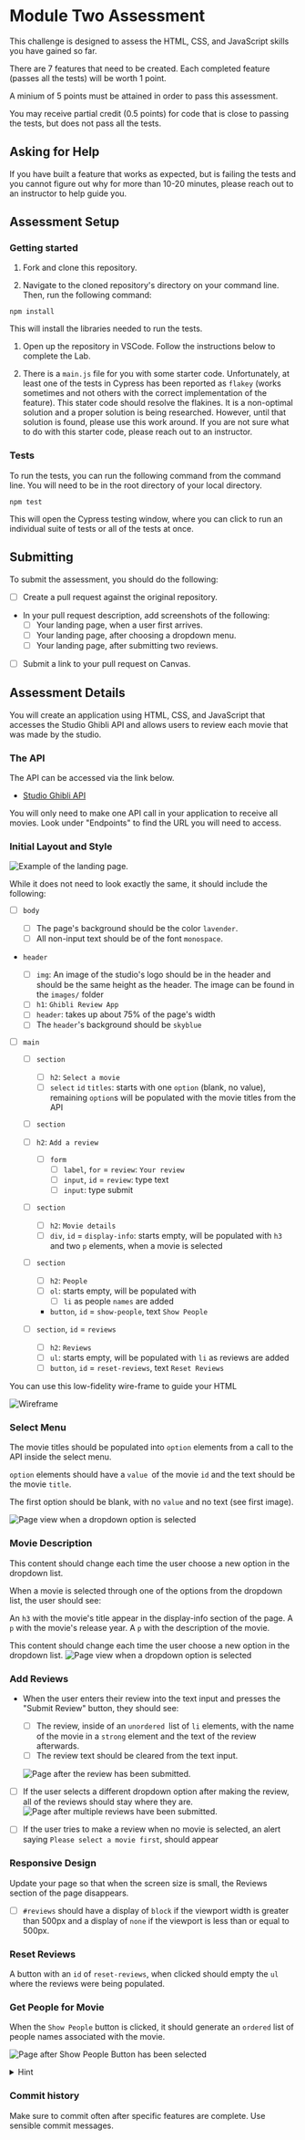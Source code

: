# Module Two Assessment

This challenge is designed to assess the HTML, CSS, and JavaScript skills you have gained so far.

There are 7 features that need to be created. Each completed feature (passes all the tests) will be worth 1 point.

A minium of 5 points must be attained in order to pass this assessment.

You may receive partial credit (0.5 points) for code that is close to passing the tests, but does not pass all the tests.

## Asking for Help

If you have built a feature that works as expected, but is failing the tests and you cannot figure out why for more than 10-20 minutes, please reach out to an instructor to help guide you. 

## Assessment Setup

### Getting started

1. Fork and clone this repository.

1. Navigate to the cloned repository's directory on your command line. Then, run the following command:

```
npm install
```

This will install the libraries needed to run the tests.

1. Open up the repository in VSCode. Follow the instructions below to complete the Lab.


1. There is a `main.js` file for you with some starter code. Unfortunately, at least one of the tests in Cypress has been reported as `flakey` (works sometimes and not others with the correct implementation of the feature). This  stater code should resolve the flakines. It is a non-optimal solution and a proper solution is being researched. However, until that solution is found, please use this work around. If you are not sure what to do with this starter code, please reach out to an instructor. 

### Tests

To run the tests, you can run the following command from the command line. You will need to be in the root directory of your local directory.

```
npm test
```

This will open the Cypress testing window, where you can click to run an individual suite of tests or all of the tests at once.

## Submitting

To submit the assessment, you should do the following:

- [ ] Create a pull request against the original repository.
- In your pull request description, add screenshots of the following:
  - [ ] Your landing page, when a user first arrives.
  - [ ] Your landing page, after choosing a dropdown menu.
  - [ ] Your landing page, after submitting two reviews.
- [ ] Submit a link to your pull request on Canvas.

## Assessment Details

You will create an application using HTML, CSS, and JavaScript that accesses the Studio Ghibli API and allows users to review each movie that was made by the studio.

### The API

The API can be accessed via the link below.

- [Studio Ghibli API](https://resource-ghibli-api.onrender.com/)

You will only need to make one API call in your application to receive all movies. Look under "Endpoints" to find the URL you will need to access.

### Initial Layout and Style

![Example of the landing page.](./images/readme/ghibli-landing.png)

While it does not need to look exactly the same, it should include the following:

- [ ] `body`

  - [ ] The page's background should be the color `lavender`.
  - [ ] All non-input text should be of the font `monospace`.

- `header`

  - [ ] `img`: An image of the studio's logo should be in the header and should be the same height as the header. The image can be found in the `images/` folder
  - [ ] `h1`: `Ghibli Review App`
  - [ ] `header`: takes up about 75% of the page's width
  - [ ] The `header`'s background should be `skyblue`

- [ ] `main`

  - [ ] `section`
    - [ ] `h2`: `Select a movie`
    - [ ] `select` `id` `titles`: starts with one `option` (blank, no value), remaining `option`s will be populated with the movie titles from the API
  - [ ] `section`
  - [ ] `h2`: `Add a review`
    - [ ] `form`
      - [ ] `label`, `for` = `review`: `Your review`
      - [ ] `input`, `id` = `review`: type text
      - [ ] `input`: type submit
  - [ ] `section`

    - [ ] `h2`: `Movie details`
    - [ ] `div`, `id` = `display-info`: starts empty, will be populated with `h3` and two `p` elements, when a movie is selected

  - [ ] `section`
    - [ ] `h2`: `People`
    - [ ] `ol`: starts empty, will be populated with
      - [ ] `li` as people `names` are added
    - `button`, `id` = `show-people`, text `Show People`
  - [ ] `section`, `id` = `reviews`
    - [ ] `h2`: `Reviews`
    - [ ] `ul`: starts empty, will be populated with `li` as reviews are added
    - [ ] `button`, `id` = `reset-reviews`, text `Reset Reviews`

You can use this low-fidelity wire-frame to guide your HTML

![Wireframe](./images/readme/ghibli-extended-wireframe.png)

### Select Menu

The movie titles should be populated into `option` elements from a call to the API inside the select menu.

`option` elements should have a `value `of the movie `id` and the text should be the movie `title`.

The first option should be blank, with no `value` and no text (see first image).

![Page view when a dropdown option is selected](./images/readme/show.png)

### Movie Description

This content should change each time the user choose a new option in the dropdown list.

When a movie is selected through one of the options from the dropdown list, the user should see:

An `h3` with the movie's title appear in the display-info section of the page.
A `p` with the movie's release year.
A `p` with the description of the movie.

This content should change each time the user choose a new option in the dropdown list.
![Page view when a dropdown option is selected](./images/readme/show.png)

### Add Reviews

- When the user enters their review into the text input and presses the "Submit Review" button, they should see:

  - [ ] The review, inside of an `unordered `list of `li` elements, with the name of the movie in a `strong` element and the text of the review afterwards.
  - [ ] The review text should be cleared from the text input.

  ![Page after the review has been submitted.](./images/readme/submit-review.png)

- [ ] If the user selects a different dropdown option after making the review, all of the reviews should stay where they are.
      ![Page after multiple reviews have been submitted.](./images/readme/multi-review.png)

- [ ] If the user tries to make a review when no movie is selected, an alert saying `Please select a movie first`, should appear

### Responsive Design

Update your page so that when the screen size is small, the Reviews section of the page disappears.

- [ ] `#reviews` should have a display of `block` if the viewport width is greater than 500px and a display of `none` if the viewport is less than or equal to 500px.

### Reset Reviews

A button with an `id` of `reset-reviews`, when clicked should empty the `ul` where the reviews were being populated.

### Get People for Movie

When the `Show People` button is clicked, it should generate an `ordered` list of people names associated with the movie.

![Page after Show People Button has been selected](./images/readme/ghibli-people.png)

<details><summary>Hint</summary>

Look at the `/people` endpoint of the API.

You want to select the people who have the same movie `id` as the selected `movie`.

</details>

### Commit history

Make sure to commit often after specific features are complete. Use sensible commit messages.
